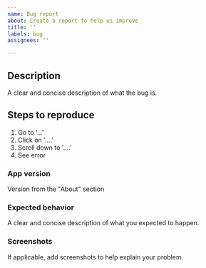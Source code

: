 ```yaml
---
name: Bug report
about: Create a report to help us improve
title: ''
labels: bug
assignees: ''

---
```


## **Description**
A clear and concise description of what the bug is.

## **Steps to reproduce**
1. Go to '...'
2. Click on '....'
3. Scroll down to '....'
4. See error

### **App version**
Version from the "About" section

### **Expected behavior**
A clear and concise description of what you expected to happen.

### **Screenshots**
If applicable, add screenshots to help explain your problem.
